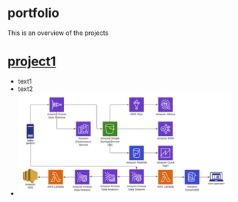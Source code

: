 # portfolio
This is an overview of the projects
# [project1](www.google.com)
- text1
- text2
- ![alt text](https://github.com/mortazavidk/portfolio/blob/main/images/AWS%20Analysis%20Pipelines.png)

